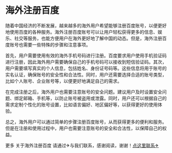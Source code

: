 # 海外注册百度

随着中国经济的不断发展，越来越多的海外用户希望能够注册百度账号，以便更好地使用百度的各种服务。海外注册百度账号可以让用户轻松获得更多的信息、娱乐、社交等服务，也能方便用户在海外更好地了解中国的动态。但是，海外注册百度账号也需要一些特殊的步骤和注意事项。

首先，用户需要使用有效的海外手机号码进行注册。百度要求用户使用手机验证码进行注册，因此海外用户需要确保自己的手机号码可以接收到短信验证码。其次，用户需要填写真实的个人信息，包括姓名、身份证号码等。这些信息将用于账号的实名认证，确保账号的安全性和合法性。同时，用户还需要选择合适的账号类型，比如个人账号、企业账号等，以便更好地满足自己的需求。

在完成注册之后，海外用户也需要注意账号的安全问题。建议用户及时设置安全问题、绑定邮箱、手机等，以防止账号被盗用或泄露。同时，用户还可以根据自己的需求定制个性化的账号设置，比如语言偏好、地区偏好等，以获得更好的使用体验。

总之，海外用户可以通过简单的步骤注册百度账号，从而获得更多的便利和服务。但是在注册和使用过程中，用户也需要注意账号的安全和合法性，以保障自己的权益。

更多 关于海外注册百度 请通过✈与我们联系，感谢阅读，谢谢！[点这里联系✈](https://1.k02.cc)